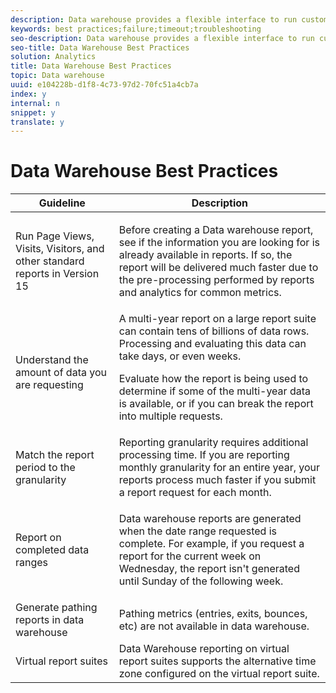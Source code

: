 ```yaml
---
description: Data warehouse provides a flexible interface to run custom reports. Following these guidelines can help reduce the time it takes to retrieve data.
keywords: best practices;failure;timeout;troubleshooting
seo-description: Data warehouse provides a flexible interface to run custom reports. Following these guidelines can help reduce the time it takes to retrieve data.
seo-title: Data Warehouse Best Practices
solution: Analytics
title: Data Warehouse Best Practices
topic: Data warehouse
uuid: e104228b-d1f8-4c73-97d2-70fc51a4cb7a
index: y
internal: n
snippet: y
translate: y
---
```


# Data Warehouse Best Practices


<table id="table_B59B923864C64EAC85BCB0DF9F6E481C"> 
 <thead> 
  <tr> 
   <th colname="col1" class="entry"> Guideline </th> 
   <th colname="col2" class="entry"> Description </th> 
  </tr> 
 </thead>
 <tbody> 
  <tr> 
   <td colname="col1"> Run Page Views, Visits, Visitors, and other standard reports in Version 15 </td> 
   <td colname="col2"> <p>Before creating a Data warehouse report, see if the information you are looking for is already available in reports. If so, the report will be delivered much faster due to the pre-processing performed by reports and analytics for common metrics. </p> </td> 
  </tr> 
  <tr> 
   <td colname="col1"> Understand the amount of data you are requesting </td> 
   <td colname="col2">A multi-year report on a large report suite can contain tens of billions of data rows. Processing and evaluating this data can take days, or even weeks. <p>Evaluate how the report is being used to determine if some of the multi-year data is available, or if you can break the report into multiple requests. </p> </td> 
  </tr> 
  <tr> 
   <td colname="col1"> Match the report period to the granularity </td> 
   <td colname="col2"> Reporting granularity requires additional processing time. If you are reporting monthly granularity for an entire year, your reports process much faster if you submit a report request for each month. </td> 
  </tr> 
  <tr> 
   <td colname="col1"> <p>Report on completed data ranges </p> </td> 
   <td colname="col2"> <p>Data warehouse reports are generated when the date range requested is complete. For example, if you request a report for the current week on Wednesday, the report isn't generated until Sunday of the following week. </p> </td> 
  </tr> 
  <tr> 
   <td colname="col1"> Generate pathing reports in data warehouse </td> 
   <td colname="col2"> Pathing metrics (entries, exits, bounces, etc) are not available in data warehouse. </td> 
  </tr> 
  <tr> 
   <td colname="col1"> Virtual report suites </td> 
   <td colname="col2"> Data Warehouse reporting on virtual report suites supports the alternative time zone configured on the virtual report suite. </td> 
  </tr> 
 </tbody> 
</table>

